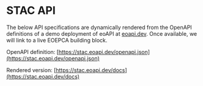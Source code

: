 # STAC API

The below API specifications are dynamically rendered from the OpenAPI definitions of a demo deployment of eoAPI at [eoapi.dev](https://eoapi.dev/). Once available, we will link to a live EOEPCA building block.

OpenAPI definition: [https://stac.eoapi.dev/openapi.json](https://stac.eoapi.dev/openapi.json)

Rendered version: [https://stac.eoapi.dev/docs](https://stac.eoapi.dev/docs)

<swagger-ui src="https://stac.eoapi.dev/openapi.json">